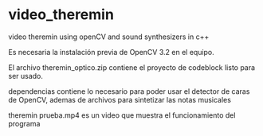 # video_theremin
video theremin using openCV and sound synthesizers in c++

Es necesaria la instalación previa de OpenCV 3.2 en el equipo.

El archivo theremin_optico.zip contiene el proyecto de codeblock listo para ser usado.

dependencias contiene lo necesario para poder usar el detector de caras de OpenCV, ademas de archivos para sintetizar las notas musicales 

theremin prueba.mp4 es un video que muestra el funcionamiento del programa
